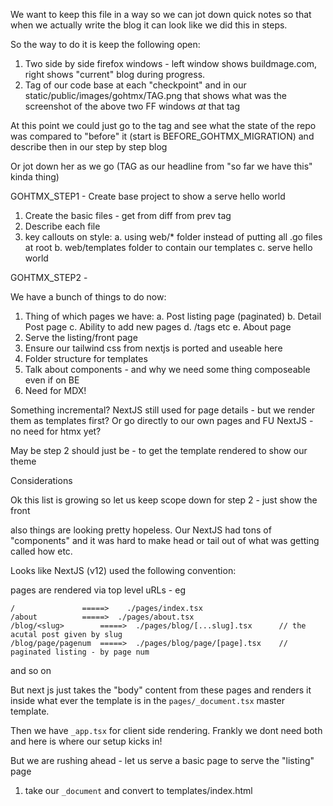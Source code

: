 
We want to keep this file in a way so we can jot down quick notes so that when we actually write the blog it can look like we did this in steps.

So the way to do it is keep the following open:

1. Two side by side firefox windows - left window shows buildmage.com, right shows "current" blog during progress.
2. Tag of our code base at each "checkpoint" and in our static/public/images/gohtmx/TAG.png that shows what was the screenshot of the above two FF windows *at* that tag

At this point we could just go to the tag and see what the state of the repo was compared to "before" it (start is BEFORE_GOHTMX_MIGRATION) and describe then in our step by step blog

Or jot down her as we go (TAG as our headline from "so far we have this" kinda thing)

GOHTMX_STEP1 - Create base project to show a serve hello world

1. Create the basic files - get from diff from prev tag
2. Describe each file
3. key callouts on style:
  a. using web/* folder instead of putting all .go files at root
  b. web/templates folder to contain our templates
  c. serve hello world

GOHTMX_STEP2 - <Goal>

We have a bunch of things to do now:

1. Thing of which pages we have:
  a. Post listing page (paginated)
  b. Detail Post page
  c. Ability to add new pages
  d. /tags etc
  e. About page
2. Serve the listing/front page
3. Ensure our tailwind css from nextjs is ported and useable here
4. Folder structure for templates
5. Talk about components - and why we need some thing composeable even if on BE
6. Need for MDX!

Something incremental?   NextJS still used for page details - but we render them as templates first?
Or go directly to our own pages and FU NextJS - no need for htmx yet?

May be step 2 should just be - to get the template rendered to show our theme

Considerations

Ok this list is growing so let us keep scope down for step 2 - just show the front 

also things are looking pretty hopeless.   Our NextJS had tons of "components" and it was hard to make head or tail out of what was getting called how etc.

Looks like NextJS (v12) used the following convention:

pages are rendered via top level uRLs - eg

```
/               =====>    ./pages/index.tsx
/about          =====>  ./pages/about.tsx
/blog/<slug>        =====>  ./pages/blog/[...slug].tsx      // the acutal post given by slug
/blog/page/pagenum  =====>  ./pages/blog/page/[page].tsx    // paginated listing - by page num
```

and so on

But next js just takes the "body" content from these pages and renders it inside what ever the template is
in the `pages/_document.tsx` master template.

Then we have `_app.tsx` for client side rendering.  Frankly we dont need both and here is where our setup kicks in!

But we are rushing ahead - let us serve a basic page to serve the "listing" page

1. take our `_document` and convert to templates/index.html
